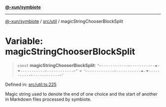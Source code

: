 [**@-xun/symbiote**](../../../README.md)

***

[@-xun/symbiote](../../../README.md) / [src/util](../README.md) / magicStringChooserBlockSplit

# Variable: magicStringChooserBlockSplit

> `const` **magicStringChooserBlockSplit**: `"✄------------✄-----------⏶-⏷-----------✄------------✄"` = `'✄------------✄-----------⏶-⏷-----------✄------------✄'`

Defined in: [src/util.ts:225](https://github.com/Xunnamius/symbiote/blob/48e09e2e30168e7f5b981dba3e3d2806204a176e/src/util.ts#L225)

Magic string used to denote the end of one choice and the start of another in
Markdown files processed by symbiote.
